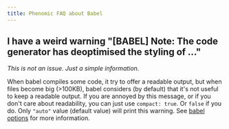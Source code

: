 ```yaml
---
title: Phenomic FAQ about Babel
---
```


## I have a weird warning "[BABEL] Note: The code generator has deoptimised the styling of ..."

_This is not an issue. Just a simple information._

When babel compiles some code, it try to offer a readable output, but when files
become big (>100KB), babel considers (by default) that it's not useful to keep
a readable output.
If you are annoyed by this message, or if you don't care about readability,
you can just use `compact: true`.
Or `false` if you do.
Only `"auto"` value (default value) will print this warning.
See [babel options](https://babeljs.io/docs/usage/options/)
for more information.
